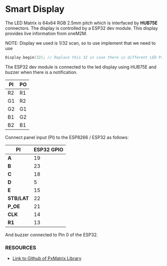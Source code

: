 # Smart Display

The LED Matrix is 64x64 RGB 2.5mm pitch which is interfaced by **HUB75E** connectors.
The display is controlled by a ESP32 dev module. This display provides live information from oneM2M.

NOTE: Display we used is 1/32 scan, so to use implement that we need to use

```cpp
Display.begin(32); // Replace this 32 in case there is different LED Panel
```

The ESP32 dev module is connected to the led display using HUB75E and buzzer when there is a notification.

| PI  | PO  |
| --- | --- |
| R2  | R1  |
| G1  | R2  |
| G2  | G1  |
| B1  | G2  |
| B2  | B1  |

Connect panel input (PI) to the ESP8266 / ESP32 as follows:

| PI          | ESP32 GPIO |
| ----------- | ---------- |
| **A**       | 19         |
| **B**       | 23         |
| **C**       | 18         |
| **D**       | 5          |
| **E**       | 15         |
| **STB/LAT** | 22         |
| **P_OE**    | 21         |
| **CLK**     | 14         |
| **R1**      | 13         |

And buzzer connected to Pin 0 of the ESP32.

### RESOURCES

- [Link to Github of PxMatrix Library](https://github.com/2dom/PxMatrix)

